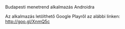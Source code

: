 Budapesti menetrend alkalmazás Androidra

Az alkalmazás letölthető Google Playről az alábbi linken:
http://goo.gl/XnmQ5c